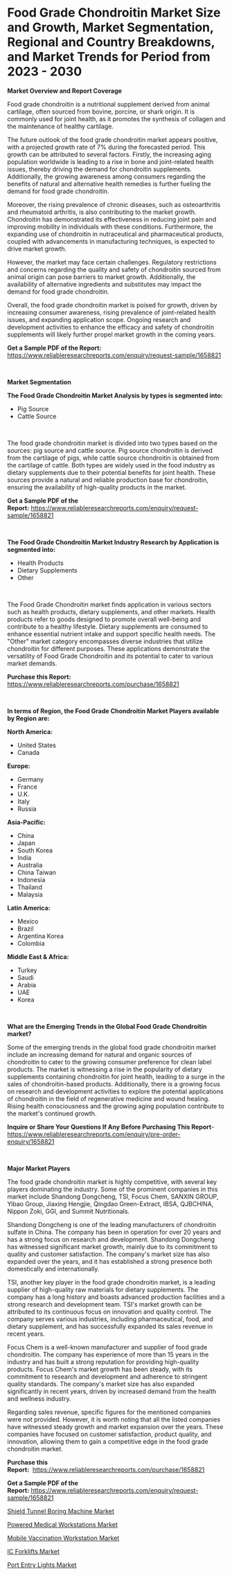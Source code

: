 <p><h1>Food Grade Chondroitin Market Size and Growth, Market Segmentation, Regional and Country Breakdowns, and Market Trends for Period from 2023 -  2030</h1></p><p><strong>Market Overview and Report Coverage</strong></p>
<p><p>Food grade chondroitin is a nutritional supplement derived from animal cartilage, often sourced from bovine, porcine, or shark origin. It is commonly used for joint health, as it promotes the synthesis of collagen and the maintenance of healthy cartilage.</p><p>The future outlook of the food grade chondroitin market appears positive, with a projected growth rate of 7% during the forecasted period. This growth can be attributed to several factors. Firstly, the increasing aging population worldwide is leading to a rise in bone and joint-related health issues, thereby driving the demand for chondroitin supplements. Additionally, the growing awareness among consumers regarding the benefits of natural and alternative health remedies is further fueling the demand for food grade chondroitin.</p><p>Moreover, the rising prevalence of chronic diseases, such as osteoarthritis and rheumatoid arthritis, is also contributing to the market growth. Chondroitin has demonstrated its effectiveness in reducing joint pain and improving mobility in individuals with these conditions. Furthermore, the expanding use of chondroitin in nutraceutical and pharmaceutical products, coupled with advancements in manufacturing techniques, is expected to drive market growth.</p><p>However, the market may face certain challenges. Regulatory restrictions and concerns regarding the quality and safety of chondroitin sourced from animal origin can pose barriers to market growth. Additionally, the availability of alternative ingredients and substitutes may impact the demand for food grade chondroitin.</p><p>Overall, the food grade chondroitin market is poised for growth, driven by increasing consumer awareness, rising prevalence of joint-related health issues, and expanding application scope. Ongoing research and development activities to enhance the efficacy and safety of chondroitin supplements will likely further propel market growth in the coming years.</p></p>
<p><strong>Get a Sample PDF of the Report:</strong> <a href="https://www.reliableresearchreports.com/enquiry/request-sample/1658821">https://www.reliableresearchreports.com/enquiry/request-sample/1658821</a></p>
<p>&nbsp;</p>
<p><strong>Market Segmentation</strong></p>
<p><strong>The Food Grade Chondroitin Market Analysis by types is segmented into:</strong></p>
<p><ul><li>Pig Source</li><li>Cattle Source</li></ul></p>
<p>&nbsp;</p>
<p><p>The food grade chondroitin market is divided into two types based on the sources: pig source and cattle source. Pig source chondroitin is derived from the cartilage of pigs, while cattle source chondroitin is obtained from the cartilage of cattle. Both types are widely used in the food industry as dietary supplements due to their potential benefits for joint health. These sources provide a natural and reliable production base for chondroitin, ensuring the availability of high-quality products in the market.</p></p>
<p><strong>Get a Sample PDF of the Report:</strong>&nbsp;<a href="https://www.reliableresearchreports.com/enquiry/request-sample/1658821">https://www.reliableresearchreports.com/enquiry/request-sample/1658821</a></p>
<p>&nbsp;</p>
<p><strong>The Food Grade Chondroitin Market Industry Research by Application is segmented into:</strong></p>
<p><ul><li>Health Products</li><li>Dietary Supplements</li><li>Other</li></ul></p>
<p>&nbsp;</p>
<p><p>The Food Grade Chondroitin market finds application in various sectors such as health products, dietary supplements, and other markets. Health products refer to goods designed to promote overall well-being and contribute to a healthy lifestyle. Dietary supplements are consumed to enhance essential nutrient intake and support specific health needs. The "Other" market category encompasses diverse industries that utilize chondroitin for different purposes. These applications demonstrate the versatility of Food Grade Chondroitin and its potential to cater to various market demands.</p></p>
<p><strong>Purchase this Report:</strong>&nbsp; <a href="https://www.reliableresearchreports.com/purchase/1658821">https://www.reliableresearchreports.com/purchase/1658821</a></p>
<p>&nbsp;</p>
<p><strong>In terms of Region, the Food Grade Chondroitin Market Players available by Region are:</strong></p>
<p>
    <p> <strong> North America: </strong>
        <ul>
            <li>United States</li>
            <li>Canada</li>
        </ul>
        </p> 
    <p> <strong> Europe: </strong>
        <ul>
            <li>Germany</li>
            <li>France</li>
            <li>U.K.</li>
            <li>Italy</li>
            <li>Russia</li>
        </ul>
        </p> 
    <p> <strong> Asia-Pacific: </strong>
        <ul>
            <li>China</li>
            <li>Japan</li>
            <li>South Korea</li>
            <li>India</li>
            <li>Australia</li>
            <li>China Taiwan</li>
            <li>Indonesia</li>
            <li>Thailand</li>
            <li>Malaysia</li>
        </ul>
        </p> 
    <p> <strong> Latin America: </strong>
        <ul>
            <li>Mexico</li>
            <li>Brazil</li>
            <li>Argentina Korea</li>
            <li>Colombia</li>
        </ul>
        </p> 
    <p> <strong> Middle East & Africa: </strong>
        <ul>
            <li>Turkey</li>
            <li>Saudi</li>
            <li>Arabia</li>
            <li>UAE</li>
            <li>Korea</li>
        </ul>
    </p>
    </p>
<p>&nbsp;</p>
<p><strong>What are the Emerging Trends in the Global Food Grade Chondroitin market?</strong></p>
<p><p>Some of the emerging trends in the global food grade chondroitin market include an increasing demand for natural and organic sources of chondroitin to cater to the growing consumer preference for clean label products. The market is witnessing a rise in the popularity of dietary supplements containing chondroitin for joint health, leading to a surge in the sales of chondroitin-based products. Additionally, there is a growing focus on research and development activities to explore the potential applications of chondroitin in the field of regenerative medicine and wound healing. Rising health consciousness and the growing aging population contribute to the market's continued growth.</p></p>
<p><strong>Inquire or Share Your Questions If Any Before Purchasing This Report</strong>- <a href="https://www.reliableresearchreports.com/enquiry/pre-order-enquiry/1658821">https://www.reliableresearchreports.com/enquiry/pre-order-enquiry/1658821</a></p>
<p>&nbsp;</p>
<p><strong>Major Market Players</strong></p>
<p><p>The food grade chondroitin market is highly competitive, with several key players dominating the industry. Some of the prominent companies in this market include Shandong Dongcheng, TSI, Focus Chem, SANXIN GROUP, Yibao Group, Jiaxing Hengjie, Qingdao Green-Extract, IBSA, QJBCHINA, Nippon Zoki, GGI, and Summit Nutritionals.</p><p>Shandong Dongcheng is one of the leading manufacturers of chondroitin sulfate in China. The company has been in operation for over 20 years and has a strong focus on research and development. Shandong Dongcheng has witnessed significant market growth, mainly due to its commitment to quality and customer satisfaction. The company's market size has also expanded over the years, and it has established a strong presence both domestically and internationally.</p><p>TSI, another key player in the food grade chondroitin market, is a leading supplier of high-quality raw materials for dietary supplements. The company has a long history and boasts advanced production facilities and a strong research and development team. TSI's market growth can be attributed to its continuous focus on innovation and quality control. The company serves various industries, including pharmaceutical, food, and dietary supplement, and has successfully expanded its sales revenue in recent years.</p><p>Focus Chem is a well-known manufacturer and supplier of food grade chondroitin. The company has experience of more than 15 years in the industry and has built a strong reputation for providing high-quality products. Focus Chem's market growth has been steady, with its commitment to research and development and adherence to stringent quality standards. The company's market size has also expanded significantly in recent years, driven by increased demand from the health and wellness industry.</p><p>Regarding sales revenue, specific figures for the mentioned companies were not provided. However, it is worth noting that all the listed companies have witnessed steady growth and market expansion over the years. These companies have focused on customer satisfaction, product quality, and innovation, allowing them to gain a competitive edge in the food grade chondroitin market.</p></p>
<p><strong>Purchase this Report:</strong>&nbsp;&nbsp;<a href="https://www.reliableresearchreports.com/purchase/1658821">https://www.reliableresearchreports.com/purchase/1658821</a></p>
<p></p>
<p><strong>Get a Sample PDF of the Report:</strong>&nbsp;<a href="https://www.reliableresearchreports.com/enquiry/request-sample/1658821">https://www.reliableresearchreports.com/enquiry/request-sample/1658821</a></p>
<p><p><a href="https://medium.com/@jerrodhilll68/shield-tunnel-boring-machine-market-size-growth-forecast-2023-2030-8ee09ce596fe">Shield Tunnel Boring Machine Market</a></p><p><a href="https://github.com/deliacustodio40/Market-Research-Report-List-1/blob/main/powered-medical-workstations-market.md">Powered Medical Workstations Market</a></p><p><a href="https://github.com/scarol104/Market-Research-Report-List-1/blob/main/mobile-vaccination-workstation-market.md">Mobile Vaccination Workstation Market</a></p><p><a href="https://www.linkedin.com/pulse/ic-forklifts-market-research-report-unlocks-analysis-financial-prnue/">IC Forklifts Market</a></p><p><a href="https://www.linkedin.com/pulse/port-entry-lights-market-challenges-opportunities-growth-aibxe/">Port Entry Lights Market</a></p></p>